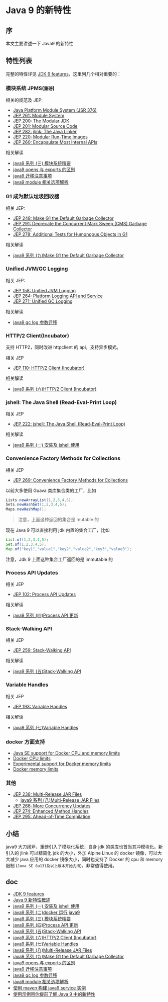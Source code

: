 # Java 9 的新特性

## 序

本文主要讲述一下 Java9 的新特性

## 特性列表

完整的特性详见 [JDK 9 features](http://openjdk.java.net/projects/jdk9/)，这里列几个相对重要的：

### 模块系统 JPMS(`重磅`)

相关的规范及 JEP:

- [Java Platform Module System (JSR 376)](http://openjdk.java.net/projects/jigsaw/spec/)
- [JEP 261: Module System](http://openjdk.java.net/jeps/261)
- [JEP 200: The Modular JDK](http://openjdk.java.net/jeps/200)
- [JEP 201: Modular Source Code](http://openjdk.java.net/jeps/201)
- [JEP 282: jlink: The Java Linker](http://openjdk.java.net/jeps/282)
- [JEP 220: Modular Run-Time Images](http://openjdk.java.net/jeps/220)
- [JEP 260: Encapsulate Most Internal APIs](http://openjdk.java.net/jeps/260)

相关解读

- [java9 系列 (三) 模块系统精要](https://segmentfault.com/a/1190000013357446)
- [java9 opens 与 exports 的区别](https://segmentfault.com/a/1190000013409571)
- [java9 迁移注意事项](https://segmentfault.com/a/1190000013398709)
- [java9 module 相关选项解析](https://segmentfault.com/a/1190000013440386)

### G1 成为默认垃圾回收器

相关 JEP:

- [JEP 248: Make G1 the Default Garbage Collector](http://openjdk.java.net/jeps/248)
- [JEP 291: Deprecate the Concurrent Mark Sweep (CMS) Garbage Collector](http://openjdk.java.net/jeps/291)
- [JEP 278: Additional Tests for Humongous Objects in G1](http://openjdk.java.net/jeps/278)

相关解读

- [java9 系列 (九)Make G1 the Default Garbage Collector](https://segmentfault.com/a/1190000013615459)

### Unified JVM/GC Logging

相关 JEP:

- [JEP 158: Unified JVM Logging](http://openjdk.java.net/jeps/158)
- [JEP 264: Platform Logging API and Service](http://openjdk.java.net/jeps/264)
- [JEP 271: Unified GC Logging](http://openjdk.java.net/jeps/271)

相关解读

- [java9 gc log 参数迁移](https://segmentfault.com/a/1190000013475524)

### HTTP/2 Client(Incubator)

支持 HTTP2，同时改进 httpclient 的 api，支持异步模式。

相关 JEP

- [JEP 110: HTTP/2 Client (Incubator)](http://openjdk.java.net/jeps/110)

相关解读

- [java9 系列 (六)HTTP/2 Client (Incubator)](https://segmentfault.com/a/1190000013518969)

### jshell: The Java Shell (Read-Eval-Print Loop)

相关 JEP

- [JEP 222: jshell: The Java Shell (Read-Eval-Print Loop)](http://openjdk.java.net/jeps/222)

相关解读

- [java9 系列 (一) 安装及 jshell 使用](https://segmentfault.com/a/1190000011321448)

### Convenience Factory Methods for Collections

相关 JEP

- [JEP 269: Convenience Factory Methods for Collections](http://openjdk.java.net/jeps/269)

以前大多使用 Guava 类库集合类的工厂，比如

```java
Lists.newArrayList(1,2,3,4,5);
Sets.newHashSet(1,2,3,4,5);
Maps.newHashMap();
```

>  注意，上面这种返回的集合是 mutable 的

现在 Java 9 可以直接利用 jdk 内置的集合工厂，比如

```java
List.of(1,2,3,4,5);
Set.of(1,2,3,4,5);
Map.of("key1","value1","key2","value2","key3","value3");
```

注意，Jdk 9 上面这种集合工厂返回的是 immutable 的

### Process API Updates

相关 JEP

- [JEP 102: Process API Updates](http://openjdk.java.net/jeps/102)

相关解读

- [java9 系列 (四)Process API 更新](https://segmentfault.com/a/1190000013496056)

### Stack-Walking API

相关 JEP

- [JEP 259: Stack-Walking API](http://openjdk.java.net/jeps/259)

相关解读

- [java9 系列 (五)Stack-Walking API](https://segmentfault.com/a/1190000013506140)

### Variable Handles

相关 JEP

- [JEP 193: Variable Handles](http://openjdk.java.net/jeps/193)

相关解读

- [java9 系列 (七)Variable Handles](https://segmentfault.com/a/1190000013544841)

### docker 方面支持

- [Java SE support for Docker CPU and memory limits](https://blogs.oracle.com/java-platform-group/java-se-support-for-docker-cpu-and-memory-limits)
- [Docker CPU limits](https://bugs.openjdk.java.net/browse/JDK-8140793)
- [Experimental support for Docker memory limits](https://bugs.openjdk.java.net/browse/JDK-8170888)
- [Docker memory limits](https://bugs.openjdk.java.net/browse/JDK-8146115)

### 其他

- [JEP 238: Multi-Release JAR Files](http://openjdk.java.net/jeps/238)
  - [java9 系列 (八)Multi-Release JAR Files](https://segmentfault.com/a/1190000013584354)
- [JEP 266: More Concurrency Updates](http://openjdk.java.net/jeps/266)
- [JEP 274: Enhanced Method Handles](http://openjdk.java.net/jeps/274)
- [JEP 295: Ahead-of-Time Compilation](http://openjdk.java.net/jeps/295)

## 小结

java9 大刀阔斧，重磅引入了模块化系统，自身 jdk 的类库也首当其冲模块化。新引入的 jlink 可以精简化 jdk 的大小，外加 Alpine Linux 的 docker 镜像，可以大大减少 java 应用的 docker 镜像大小，同时也支持了 Docker 的 cpu 和 memory 限制 (`Java SE 8u131及以上版本开始支持`)，非常值得使用。

## doc

- [JDK 9 features](http://openjdk.java.net/projects/jdk9/)
- [Java 9 新特性概述](https://www.ibm.com/developerworks/cn/java/the-new-features-of-Java-9/index.html)
- [java9 系列 (一) 安装及 jshell 使用](https://segmentfault.com/a/1190000011321448)
- [java9 系列 (二)docker 运行 java9](https://segmentfault.com/a/1190000011331367)
- [java9 系列 (三) 模块系统精要](https://segmentfault.com/a/1190000013357446)
- [java9 系列 (四)Process API 更新](https://segmentfault.com/a/1190000013496056)
- [java9 系列 (五)Stack-Walking API](https://segmentfault.com/a/1190000013506140)
- [java9 系列 (六)HTTP/2 Client (Incubator)](https://segmentfault.com/a/1190000013518969)
- [java9 系列 (七)Variable Handles](https://segmentfault.com/a/1190000013544841)
- [java9 系列 (八)Multi-Release JAR Files](https://segmentfault.com/a/1190000013584354)
- [java9 系列 (九)Make G1 the Default Garbage Collector](https://segmentfault.com/a/1190000013615459)
- [java9 opens 与 exports 的区别](https://segmentfault.com/a/1190000013409571)
- [java9 迁移注意事项](https://segmentfault.com/a/1190000013398709)
- [java9 gc log 参数迁移](https://segmentfault.com/a/1190000013475524)
- [java9 module 相关选项解析](https://segmentfault.com/a/1190000013440386)
- [使用 maven 构建 java9 service 实例](https://segmentfault.com/a/1190000013371882)
- [使用示例带你提前了解 Java 9 中的新特性](http://yifeng.studio/2017/03/12/translation-java-9-features-with-examples/)